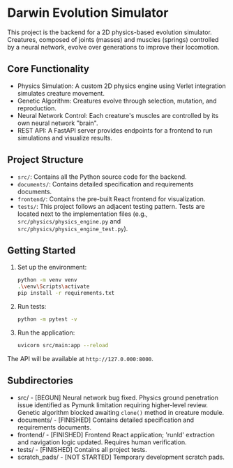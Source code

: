# Darwin Evolution Simulator

This project is the backend for a 2D physics-based evolution simulator. Creatures, composed of joints (masses) and muscles (springs) controlled by a neural network, evolve over generations to improve their locomotion.

## Core Functionality
- Physics Simulation: A custom 2D physics engine using Verlet integration simulates creature movement.
- Genetic Algorithm: Creatures evolve through selection, mutation, and reproduction.
- Neural Network Control: Each creature's muscles are controlled by its own neural network "brain".
- REST API: A FastAPI server provides endpoints for a frontend to run simulations and visualize results.

## Project Structure
- `src/`: Contains all the Python source code for the backend.
- `documents/`: Contains detailed specification and requirements documents.
- `frontend/`: Contains the pre-built React frontend for visualization.
- `tests/`: This project follows an adjacent testing pattern. Tests are located next to the implementation files (e.g., `src/physics/physics_engine.py` and `src/physics/physics_engine_test.py`).

## Getting Started
1. Set up the environment:
    ```bash
    python -m venv venv
    .\venv\Scripts\activate
    pip install -r requirements.txt
    ```
2. Run tests:
    ```bash
    python -m pytest -v
    ```
3. Run the application:
    ```bash
    uvicorn src/main:app --reload
    ```
The API will be available at `http://127.0.000:8000`.

## Subdirectories
- src/ - [BEGUN] Neural network bug fixed. Physics ground penetration issue identified as Pymunk limitation requiring higher-level review. Genetic algorithm blocked awaiting `clone()` method in creature module.
- documents/ - [FINISHED] Contains detailed specification and requirements documents.
- frontend/ - [FINISHED] Frontend React application; 'runId' extraction and navigation logic updated. Requires human verification.
- tests/ - [FINISHED] Contains all project tests.
- scratch_pads/ - [NOT STARTED] Temporary development scratch pads.
